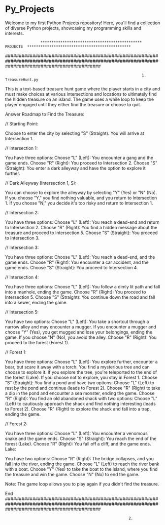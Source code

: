# Py_Projects
Welcome to my first Python Projects repository! Here, you'll find a collection of diverse Python projects, showcasing my programming skills and interests. 




                    **********************************************   PROJECTS  ***********************************************




###################################################################################################################################################

                                                                  1. TreasureHunt.py


This is a text-based treasure hunt game where the player starts in a city and must make choices at various intersections and locations to ultimately find the hidden treasure on an island. The game uses a while loop to keep the player engaged until they either find the treasure or choose to quit.

Answer Roadmap to Find the Treasure:

// Starting Point:

Choose to enter the city by selecting "S" (Straight).
You will arrive at Intersection 1.

// Intersection 1:

You have three options:
Choose "L" (Left): You encounter a gang and the game ends.
Choose "R" (Right): You proceed to Intersection 2.
Choose "S" (Straight): You enter a dark alleyway and have the option to explore it further.

// Dark Alleyway (Intersection 1, S):

You can choose to explore the alleyway by selecting "Y" (Yes) or "N" (No).
If you choose "Y," you find nothing valuable, and you return to Intersection 1.
If you choose "N," you decide it's too risky and return to Intersection 1.

// Intersection 2:

You have three options:
Choose "L" (Left): You reach a dead-end and return to Intersection 2.
Choose "R" (Right): You find a hidden message about the treasure and proceed to Intersection 5.
Choose "S" (Straight): You proceed to Intersection 3.

// Intersection 3:

You have three options:
Choose "L" (Left): You reach a dead-end, and the game ends.
Choose "R" (Right): You encounter a car accident, and the game ends.
Choose "S" (Straight): You proceed to Intersection 4.

// Intersection 4:

You have three options:
Choose "L" (Left): You follow a dimly lit path and fall into a manhole, ending the game.
Choose "R" (Right): You proceed to Intersection 5.
Choose "S" (Straight): You continue down the road and fall into a sewer, ending the game.

// Intersection 5:

You have two options:
Choose "L" (Left): You take a shortcut through a narrow alley and may encounter a mugger.
If you encounter a mugger and choose "Y" (Yes), you get mugged and lose your belongings, ending the game.
If you choose "N" (No), you avoid the alley.
Choose "R" (Right): You proceed to the forest (Forest 1).

// Forest 1:

You have three options:
Choose "L" (Left): You explore further, encounter a bear, but scare it away with a torch.
You find a mysterious tree and can choose to explore it.
If you explore the tree, you're teleported to the end of the forest (Lake).
If you choose not to explore, you stay in Forest 1.
Choose "S" (Straight): You find a pond and have two options:
Choose "L" (Left) to rest by the pond and continue (leads to Forest 2).
Choose "R" (Right) to take a dip in the pond and encounter a sea monster, ending the game.
Choose "R" (Right): You find an old abandoned shack with two options:
Choose "L" (Left) to cautiously approach the shack and find nothing interesting (leads to Forest 2).
Choose "R" (Right) to explore the shack and fall into a trap, ending the game.

// Forest 2:

You have three options:
Choose "L" (Left): You encounter a venomous snake and the game ends.
Choose "S" (Straight): You reach the end of the forest (Lake).
Choose "R" (Right): You fall off a cliff, and the game ends.
Lake:

You have two options:
Choose "R" (Right): The bridge collapses, and you fall into the river, ending the game.
Choose "L" (Left) to reach the river bank with a boat.
Choose "Y" (Yes) to take the boat to the island, where you find the treasure and win the game.
Choose "N" (No) to end the game.

Note: The game loop allows you to play again if you didn't find the treasure.

End
###################################################################################################################################################


                                                            2.


